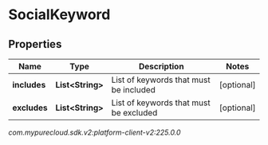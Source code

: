 # SocialKeyword


## Properties

| Name | Type | Description | Notes |
| ------------ | ------------- | ------------- | ------------- |
| **includes** | **List&lt;String&gt;** | List of keywords that must be included |  [optional] |
| **excludes** | **List&lt;String&gt;** | List of keywords that must be excluded |  [optional] |




_com.mypurecloud.sdk.v2:platform-client-v2:225.0.0_
